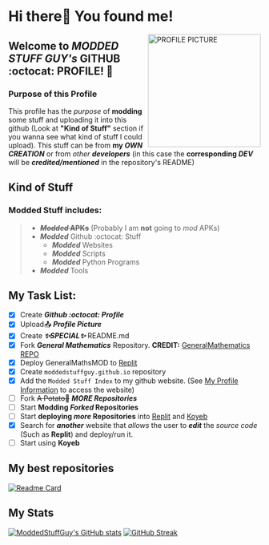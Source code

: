 # Hi there👋 You found me!

<img alt="PROFILE PICTURE" align="right" width="225" height="225" src="https://encrypted-tbn0.gstatic.com/images?q=tbn:ANd9GcQHOIrpEnyNe7uOZ8h1h1F2Hm-bxBHgm8yfiCPlW9Dd7mWjSve1Ih4f0SgxgGbHeRshR5E&usqp=CAU">

## Welcome to ***MODDED STUFF GUY's*** GITHUB :octocat: PROFILE! 🎉

### Purpose of this Profile
This profile has the *purpose* of **modding** some stuff and uploading it into this github (Look at **"Kind of Stuff"** section if you wanna see what kind of stuff I could upload). This stuff can be from **my *OWN CREATION*** or from *other **developers*** (in this case the **corresponding *DEV*** will be ***credited/mentioned*** in the repository's README)

## Kind of Stuff
### Modded Stuff includes:
> - ~~***Modded* APKs**~~ (Probably I am **not** going to *mod* APKs)
> - ***Modded*** Github :octocat: Stuff
>   - ***Modded*** Websites
>   - ***Modded*** Scripts
>   - ***Modded*** Python Programs
> - ***Modded*** Tools

## My Task List:
- [x] Create ***Github :octocat: Profile***
- [x] Upload📤 ***Profile Picture***
- [x] Create ***✨SPECIAL✨*** README.md
- [x] Fork ***General Mathematics*** Repository. **CREDIT:** [GeneralMathematics REPO](https://github.com/GeneralMathematics/General-Mathematics-Beta)
- [x] Deploy GeneralMathsMOD to [Replit](https://replit.com)
- [x] Create `moddedstuffguy.github.io` repository 
- [x] Add the `Modded Stuff Index` to my github website. (See [My Profile Information](https://github.com/moddedstuffguy) to access the website)
- [ ] Fork ~~A Potato🥔~~ ***MORE Repositories***
- [ ] Start **Modding *Forked* Repositories**
- [ ] Start **deploying *more* Repositories** into [Replit](https://replit.com) and [Koyeb](https://koyeb.com)
- [x] Search for ***another*** website that *allows* the user to ***edit*** the *source code* (Such as **Replit**) and deploy/run it.
- [ ] Start using **Koyeb**

## My best repositories
[![Readme Card](https://github-readme-stats.vercel.app/api/pin/?username=moddedstuffguy&repo=GeneralMathsMOD&theme=synthwave)](https://github.com/moddedstuffguy/GeneralMathsMOD)

## My Stats
[![ModdedStuffGuy's GitHub stats](https://github-readme-stats.vercel.app/api?username=moddedstuffguy&show_icons=true&theme=ocean_dark)](https://github.com/anuraghazra/github-readme-stats)
[![GitHub Streak](https://streak-stats.demolab.com?user=moddedstuffguy&theme=chartreuse-dark&border_radius=4.6)](https://git.io/streak-stats)
